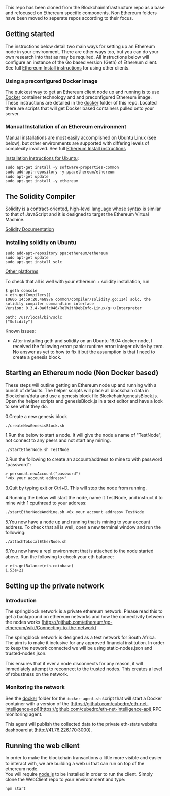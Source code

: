 This repo has been cloned from the BlockchainInfrastructure repo as a base and refocused on Ethereum specific components.
Non Ethereum folders have been moved to seperate repos according to their focus.  

## Getting started ##

The instructions below detail two main ways for setting up an Ethereum node in your environment. There are other ways too, but you can do your own research into that as may be required. All instructions below will configure an instance of the Go based version (Geth) of Ethereum client. See full [Ethereum Install instructions](https://www.ethereum.org/cli) for using other clients.

### Using a preconfigured Docker image ###

The quickest way to get an Ethereum client node up and running is to use [Docker](https://docs.docker.com/engine/installation/) container technology and and preconfigured Ethereum image. 
These instructions are detailed in the [docker](https://github.com/springblock/Ethereum/tree/master/docker) folder of this repo. 
Located there are scripts that will get Docker based containers pulled onto your server.

### Manual Installation of an Ethereum environment ###

Manual installations are most easily accomplished on Ubuntu Linux (see below), but other environments are supported with differing levels of complexity involved. See full [Ethereum Install instructions](https://www.ethereum.org/cli)

[Installation Instructions for Ubuntu](https://github.com/ethereum/go-ethereum/wiki/Installation-Instructions-for-Ubuntu):

```
sudo apt-get install -y software-properties-common
sudo add-apt-repository -y ppa:ethereum/ethereum
sudo apt-get update
sudo apt-get install -y ethereum
```


## The Solidity Compiler ##

Solidity is a contract-oriented, high-level language whose syntax is similar to that of JavaScript and it is designed to target the Ethereum Virtual Machine.

[Solidity Documentation](https://solidity.readthedocs.io/en/latest/)

### Installing solidity on Ubuntu ###

```
sudo add-apt-repository ppa:ethereum/ethereum
sudo apt-get update
sudo apt-get install solc
```

[Other platforms](http://solidity.readthedocs.io/en/latest/installing-solidity.html#binary-packages)  

To check that all is well with your ethereum + solidity installation, run

```
$ geth console
> eth.getCompilers()
I0606 14:59:20.468976 common/compiler/solidity.go:114] solc, the solidity compiler commandline interface
Version: 0.3.4-0a0fc046/RelWithDebInfo-Linux/g++/Interpreter

path: /usr/local/bin/solc
["Solidity"]
```

Known issues: 

* After installing geth and solidity on an Ubuntu 16.04 docker node, I received the following error: panic: runtime error: integer divide by zero. No answer as yet to how to fix it but the assumption is that I need to create a genesis block.

## Starting an Ethereum node (Non Docker based) ##

These steps will outline getting an Ethereum node up and running with a bunch of defaults. The helper scripts will place all blockchain data in Blockchain/data and use a genesis block file Blockchain/genesisBlock.js. Open the helper scripts and genesisBlock.js in a text editor and have a look to see what they do.

0.Create a new genesis block
```
./createNewGenesisBlock.sh 
```

1.Run the below to start a node. It will give the node a name of "TestNode", not connect to any peers and not start any mining.
```
./startEtherNode.sh TestNode
```

2.Run the following to create an account/address to mine to with password "password":
```
> personal.newAccount("password")
"<0x your account address>"
```

3.Quit by typing exit or Ctrl+D. This will stop the node from running.

4.Running the below will start the node, name it TestNode, and instruct it to mine with 1 cputhread to your address:
```
./startEtherNodeAndMine.sh <0x your account address> TestNode
```

5.You now have a node up and running that is mining to your account address. To check that all is well, open a new terminal window and run the following:
```
./attachToLocalEtherNode.sh
```

6.You now have a repl environment that is attached to the node started above. Run the following to check your eth balance:
```
> eth.getBalance(eth.coinbase)
1.53e+21
```

## Setting up the private network ##

### Introduction ###
The springblock network is a private ethereum network.  Please read this to get a background on ethereum networks and how the connectivity between the nodes works (https://github.com/ethereum/go-ethereum/wiki/Connecting-to-the-network)

The springblock network is designed as a test network for South Africa.  The aim is to make it inclusive for any approved financial institution.  In order to keep the network connected we will be using static-nodes.json and trusted-nodes.json.

This ensures that if ever a node disconnects for any reason, it will immediately attempt to reconnect to the trusted nodes.  This creates a level of robustness on the network.

### Monitoring the network ###

See the [docker](https://github.com/springblock/BlockchainInfrastructure/tree/master/docker) folder for the ``docker-agent.sh`` script that will start a Docker container with a version of the [https://github.com/cubedro/eth-net-intelligence-api](https://github.com/cubedro/eth-net-intelligence-api) RPC monitoring agent.

This agent will publish the collected data to the private eth-stats website dashboard at (http://41.76.226.170:3000).

## Running the web client ##
In order to make the blockchain transactions a little more visible and easier to interact with, we are building a web ui that can run on top of the ethereum node.  
You will require [node.js](https://nodejs.org/en/download/) to be installed in order to run the client. 
Simply clone the WebClient repo to your environnment and type: 
```
npm start
```

